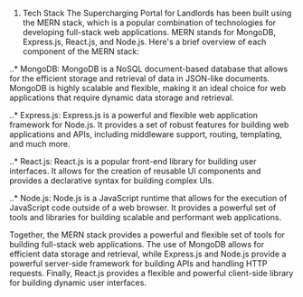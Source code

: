 1. Tech Stack
The Supercharging Portal for Landlords has been built using the MERN stack, which is a popular combination of technologies for developing full-stack web applications. MERN stands for MongoDB, Express.js, React.js, and Node.js. Here's a brief overview of each component of the MERN stack:

..* MongoDB: MongoDB is a NoSQL document-based database that allows for the efficient storage and retrieval of data in JSON-like documents. MongoDB is highly scalable and flexible, making it an ideal choice for web applications that require dynamic data storage and retrieval.

..* Express.js: Express.js is a powerful and flexible web application framework for Node.js. It provides a set of robust features for building web applications and APIs, including middleware support, routing, templating, and much more.

..* React.js: React.js is a popular front-end library for building user interfaces. It allows for the creation of reusable UI components and provides a declarative syntax for building complex UIs.

..* Node.js: Node.js is a JavaScript runtime that allows for the execution of JavaScript code outside of a web browser. It provides a powerful set of tools and libraries for building scalable and performant web applications.

Together, the MERN stack provides a powerful and flexible set of tools for building full-stack web applications. The use of MongoDB allows for efficient data storage and retrieval, while Express.js and Node.js provide a powerful server-side framework for building APIs and handling HTTP requests. Finally, React.js provides a flexible and powerful client-side library for building dynamic user interfaces.